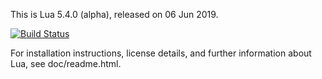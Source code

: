 
This is Lua 5.4.0 (alpha), released on 06 Jun 2019.

[![Build Status](https://secure.travis-ci.org/NLua/lua.svg?branch=lua54-rc1)](https://travis-ci.org/NLua/lua)

For installation instructions, license details, and
further information about Lua, see doc/readme.html.
